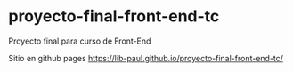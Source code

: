 # proyecto-final-front-end-tc
Proyecto final para curso de Front-End

Sitio en github pages https://lib-paul.github.io/proyecto-final-front-end-tc/
